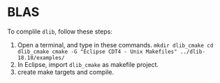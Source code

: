 # BLAS

To complile `dlib`, follow these steps:

1. Open a terminal, and type in these commands.
`
mkdir dlib_cmake
cd dlib_cmake
cmake -G "Eclipse CDT4 - Unix Makefiles" ../dlib-18.18/examples/
`
2. In Eclipse, import ```dlib_cmake``` as makefile project.
3. create make targets and compile.

  
